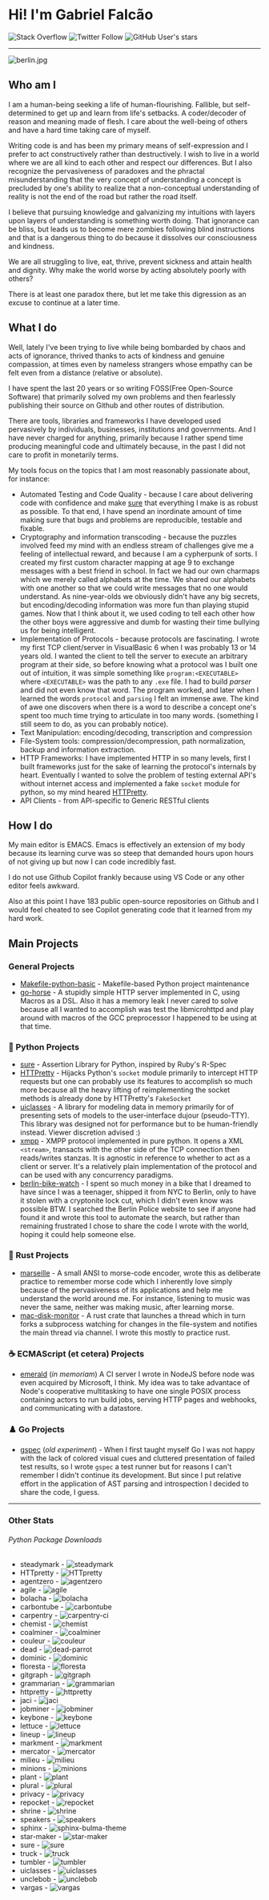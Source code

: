 # Hi! I'm Gabriel Falcão

![Stack Overflow](https://img.shields.io/badge/stackoverflow-orange?style=default&logo=stackoverflow&logoColor=orange&label=gabrielfalcao&labelColor=black&color=orange&link=https%3A%2F%2Fstackoverflow.com%2Fusers%2F460989%2Fgabriel-falc%25c3%25a3o)
![Twitter Follow](https://img.shields.io/twitter/follow/gabrielfalcao)
![GitHub User's stars](https://img.shields.io/github/stars/gabrielfalcao)



--------------------------------


![berlin.jpg](berlin.jpg)

## Who am I

I am a human-being seeking a life of human-flourishing. Fallible, but self-determined to get up and learn from life's setbacks.
A coder/decoder of reason and meaning made of flesh. I care about the well-being of others and have a hard time taking care of myself.

Writing code is and has been my primary means of self-expression and I
prefer to act constructively rather than destructively.  I wish to
live in a world where we are all kind to each other and respect our
differences. But I also recognize the pervasiveness of paradoxes and
the phractal misunderstanding that the very concept of understanding a
concept is precluded by one's ability to realize that a non-conceptual
understanding of reality is not the end of the road but rather the
road itself.

I believe that pursuing knowledge and galvanizing my intuitions with
layers upon layers of understanding is something worth doing. That
ignorance can be bliss, but leads us to become mere zombies following
blind instructions and that is a dangerous thing to do because it
dissolves our consciousness and kindness.

We are all struggling to live, eat, thrive, prevent sickness and
attain health and dignity. Why make the world worse by acting
absolutely poorly with others?

There is at least one paradox there, but let me take this digression as an excuse to continue at a later time.


## What I do

Well, lately I've been trying to live while being bombarded by chaos and
acts of ignorance, thrived thanks to acts of kindness and genuine
compassion, at times even by nameless strangers whose empathy can be
felt even from a distance (relative or absolute).

I have spent the last 20 years or so writing FOSS(Free Open-Source
Software) that primarily solved my own problems and then fearlessly
publishing their source on Github and other routes of distribution.

There are tools, libraries and frameworks I have developed used
pervasively by individuals, businesses, institutions and
governments. And I have never charged for anything, primarily because
I rather spend time producing meaningful code and ultimately because,
in the past I did not care to profit in monetarily terms.

My tools focus on the topics that I am most reasonably passionate
about, for instance:

* Automated Testing and Code Quality - because I care about delivering code with confidence and make [sure](https://github.com/gabrielfalcao/sure) that everything I make is as robust as possible. To that end, I have spend an inordinate amount of time making sure that bugs and problems are reproducible, testable and fixable.
* Cryptography and information transcoding - because the puzzles involved feed my mind with an endless stream of challenges give me a feeling of intellectual reward, and because I am a cypherpunk of sorts. I created my first custom character mapping at age 9 to exchange messages with a best friend in school. In fact we had our own charmaps which we merely called alphabets at the time. We shared our alphabets with one another so that we could write messages that no one would understand. As nine-year-olds we obviously didn't have any big secrets, but encoding/decoding information was more fun than playing stupid games. Now that I think about it, we used coding to tell each other how the other boys were aggressive and dumb for wasting their time bullying us for being intelligent.
* Implementation of Protocols - because protocols are fascinating. I wrote my first TCP client/server in VisualBasic 6 when I was probably 13 or 14 years old. I wanted the client to tell the server to execute an arbitrary program at their side, so before knowing what a protocol was I built one out of intuition, it was simple something like `program:<EXECUTABLE>` where `<EXECUTABLE>` was the path to any `.exe` file. I had to build *parser* and did not even know that word. The program worked, and later when I learned the words `protocol` and `parsing` I felt an immense awe. The kind of awe one discovers when there is a word to describe a concept one's spent too much time trying to articulate in too many words. (something I still seem to do, as you can probably notice).
* Text Manipulation: encoding/decoding, transcription and compression
* File-System tools: compression/decompression, path normalization, backup and information extraction.
* HTTP Frameworks: I have implemented HTTP in so many levels, first I built frameworks just for the sake of learning the protocol's internals by heart. Eventually I wanted to solve the problem of testing external API's without internet access and implemented a fake `socket` module for python, so my mind heared [HTTPretty](https://github.com/gabrielfalcao/HTTpretty).
* API Clients - from API-specific to Generic RESTful clients

## How I do

My main editor is EMACS. Emacs is effectively an extension of my body
because its learning curve was so steep that demanded hours upon hours
of not giving up but now I can code incredibly fast.

I do not use Github Copilot frankly because using VS Code or any other
editor feels awkward.

Also at this point I have 183 public open-source repositories on
Github and I would feel cheated to see Copilot generating code that it
learned from my hard work.


## Main Projects


### General Projects

- [Makefile-python-basic](https://github.com/gabrielfalcao/Makefile-python-basic) - Makefile-based Python project maintenance
- [go-horse](https://github.com/gabrielfalcao/go-horse) - A stupidly simple HTTP server implemented in C, using Macros as a DSL. Also it has a memory leak I never cared to solve because all I wanted to accomplish was test the libmicrohttpd and play around with macros of the GCC preprocessor I happened to be using at that time.


### 🐍 Python Projects

- [sure](https://github.com/gabrielfalcao/sure) - Assertion Library for Python, inspired by Ruby's R-Spec
- [HTTPretty](https://github.com/gabrielfalcao/HTTpretty) - Hijacks Python's `socket` module primarily to intercept HTTP requests but one can probably use its features to accomplish so much more because all the heavy lifting of reimplementing the socket methods is already done by HTTPretty's `FakeSocket`
- [uiclasses](https://github.com/gabrielfalcao/uiclasses) - A library for modeling data in memory primarily for of presenting sets of models to the user-interface dujour (pseudo-TTY). This library was designed not for performance but to be human-friendly instead. Viewer discretion advised :)
- [xmpp](https://github.com/gabrielfalcao/xmpp) - XMPP protocol implemented in pure python. It opens a XML `<stream>`, transacts with the other side of the TCP connection then reads/writes stanzas. It is agnostic in reference to whether to act as a client or server. It's a relatively plain implementation of the protocol and can be used with any concurrency paradigms.
- [berlin-bike-watch](https://github.com/gabrielfalcao/berlin-bike-watch) - I spent so much money in a bike that I dreamed to have since I was a teenager, shipped it from NYC to Berlin, only to have it stolen with a cryptonite lock cut, which I didn't even know was possible BTW. I searched the Berlin Police website to see if anyone had found it and wrote this tool to automate the search, but rather than remaining frustrated I chose to share the code I wrote with the world, hoping it could help someone else.

### 🦀 Rust Projects

- [marseille](https://github.com/gabrielfalcao/marseille) - A small ANSI to morse-code encoder, wrote this as deliberate practice to remember morse code which I inherently love simply because of the pervasiveness of its applications and help me understand the world around me. For instance, listening to music was never the same, neither was making music, after learning morse.
- [mac-disk-monitor](https://github.com/gabrielfalcao/mac-disk-monitor) - A rust crate that launches a thread which in turn forks a subprocess watching for changes in the file-system and notifies the main thread via channel. I wrote this mostly to practice rust.

### ☕️ ECMAScript (et cetera) Projects

- [emerald](https://www.npmjs.com/package/emerald) (*in memoriam*) A CI server I wrote in NodeJS before node was even acquired by Microsoft, I think. My idea was to take advantace of Node's cooperative multitasking to have one single POSIX process containing actors to run build jobs, serving HTTP pages and webhooks, and communicating with a datastore.


### ♟️ Go Projects

- [gspec](https://github.com/gabrielfalcao/gspec) (*old experiment*) - When I first taught myself Go I was not happy with the lack of colored visual cues and cluttered presentation of failed test results, so I wrote `gspec` a test runner but for reasons I can't remember I didn't continue its development. But since I put relative effort in the application of AST parsing and introspection I decided to share the code, I guess.


--------------

### **O**ther **S**tats

###### Python Package Downloads

- steadymark - ![steadymark](https://img.shields.io/pypi/dm/steadymark)
- HTTpretty - ![HTTpretty](https://img.shields.io/pypi/dm/HTTpretty)
- agentzero - ![agentzero](https://img.shields.io/pypi/dm/agentzero)
- agile - ![agile](https://img.shields.io/pypi/dm/agile)
- bolacha - ![bolacha](https://img.shields.io/pypi/dm/bolacha)
- carbontube - ![carbontube](https://img.shields.io/pypi/dm/carbontube)
- carpentry - ![carpentry-ci](https://img.shields.io/pypi/dm/carpentry-ci)
- chemist - ![chemist](https://img.shields.io/pypi/dm/chemist)
- coalminer - ![coalminer](https://img.shields.io/pypi/dm/coalminer)
- couleur - ![couleur](https://img.shields.io/pypi/dm/couleur)
- dead - ![dead-parrot](https://img.shields.io/pypi/dm/dead-parrot)
- dominic - ![dominic](https://img.shields.io/pypi/dm/dominic)
- floresta - ![floresta](https://img.shields.io/pypi/dm/floresta)
- gitgraph - ![gitgraph](https://img.shields.io/pypi/dm/gitgraph)
- grammarian - ![grammarian](https://img.shields.io/pypi/dm/grammarian)
- httpretty - ![httpretty](https://img.shields.io/pypi/dm/httpretty)
- jaci - ![jaci](https://img.shields.io/pypi/dm/jaci)
- jobminer - ![jobminer](https://img.shields.io/pypi/dm/jobminer)
- keybone - ![keybone](https://img.shields.io/pypi/dm/keybone)
- lettuce - ![lettuce](https://img.shields.io/pypi/dm/lettuce)
- lineup - ![lineup](https://img.shields.io/pypi/dm/lineup)
- markment - ![markment](https://img.shields.io/pypi/dm/markment)
- mercator - ![mercator](https://img.shields.io/pypi/dm/mercator)
- milieu - ![milieu](https://img.shields.io/pypi/dm/milieu)
- minions - ![minions](https://img.shields.io/pypi/dm/minions)
- plant - ![plant](https://img.shields.io/pypi/dm/plant)
- plural - ![plural](https://img.shields.io/pypi/dm/plural)
- privacy - ![privacy](https://img.shields.io/pypi/dm/privacy)
- repocket - ![repocket](https://img.shields.io/pypi/dm/repocket)
- shrine - ![shrine](https://img.shields.io/pypi/dm/shrine)
- speakers - ![speakers](https://img.shields.io/pypi/dm/speakers)
- sphinx - ![sphinx-bulma-theme](https://img.shields.io/pypi/dm/sphinx-bulma-theme)
- star-maker - ![star-maker](https://img.shields.io/pypi/dm/star-maker)
- sure - ![sure](https://img.shields.io/pypi/dm/sure)
- truck - ![truck](https://img.shields.io/pypi/dm/truck)
- tumbler - ![tumbler](https://img.shields.io/pypi/dm/tumbler)
- uiclasses - ![uiclasses](https://img.shields.io/pypi/dm/uiclasses)
- unclebob - ![unclebob](https://img.shields.io/pypi/dm/unclebob)
- vargas - ![vargas](https://img.shields.io/pypi/dm/vargas)
<!-- ![cello](https://img.shields.io/pypi/dm/cello) -->
<!-- ![plany](https://img.shields.io/pypi/dm/plany) -->
<!-- ![sinsky](https://img.shields.io/pypi/dm/sinsky) -->
<!-- ![xmpp](https://img.shields.io/pypi/dm/xmpp) -->

<!-- ###### Docker Image Pulls -->

<!-- ![node-google-chrome](https://img.shields.io/docker/pulls/gabrielfalcao/node-google-chrome) -->
<!-- ![drone-ci-butler](https://img.shields.io/docker/pulls/gabrielfalcao/drone-ci-butler) -->
<!-- ![nst-fakenom](https://img.shields.io/docker/pulls/gabrielfalcao/nst-fakenom) -->
<!-- ![k8s-file-server](https://img.shields.io/docker/pulls/gabrielfalcao/k8s-file-server) -->
<!-- ![file-server-base](https://img.shields.io/docker/pulls/gabrielfalcao/file-server-base) -->
<!-- ![jaci](https://img.shields.io/docker/pulls/gabrielfalcao/jaci) -->
<!-- ![jaci-web](https://img.shields.io/docker/pulls/gabrielfalcao/jaci-web) -->
<!-- ![tumbler](https://img.shields.io/docker/pulls/gabrielfalcao/tumbler) -->
<!-- ![dynamodb](https://img.shields.io/docker/pulls/gabrielfalcao/dynamodb) -->
<!-- ![dynamodb-local](https://img.shields.io/docker/pulls/gabrielfalcao/dynamodb-local) -->
<!-- ![python-db-testing](https://img.shields.io/docker/pulls/gabrielfalcao/python-db-testing) -->
<!-- ![restund](https://img.shields.io/docker/pulls/gabrielfalcao/restund) -->
<!-- ![prosody](https://img.shields.io/docker/pulls/gabrielfalcao/prosody) -->
<!-- ![radlab](https://img.shields.io/docker/pulls/gabrielfalcao/radlab) -->
<!-- ![alpine37-python3-node9111](https://img.shields.io/docker/pulls/gabrielfalcao/alpine37-python3-node9111) -->
<!-- ![shortage](https://img.shields.io/docker/pulls/gabrielfalcao/shortage) -->
<!-- ![cognodes-react](https://img.shields.io/docker/pulls/gabrielfalcao/cognodes-react) -->
